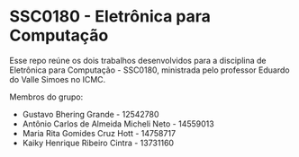 # SSC0180 - Eletrônica para Computação

Esse repo reúne os dois trabalhos desenvolvidos para a disciplina de Eletrônica para Computação - SSC0180, ministrada pelo professor Eduardo do Valle Simoes no ICMC.

Membros do grupo:

- Gustavo Bhering Grande - 12542780
- Antônio Carlos de Almeida Micheli Neto - 14559013
- Maria Rita Gomides Cruz Hott - 14758717
- Kaiky Henrique Ribeiro Cintra - 13731160
